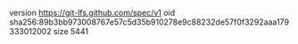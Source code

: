 version https://git-lfs.github.com/spec/v1
oid sha256:89b3bb973008767e57c5d35b910278e9c88232de57f0f3292aaa179333012002
size 5441
